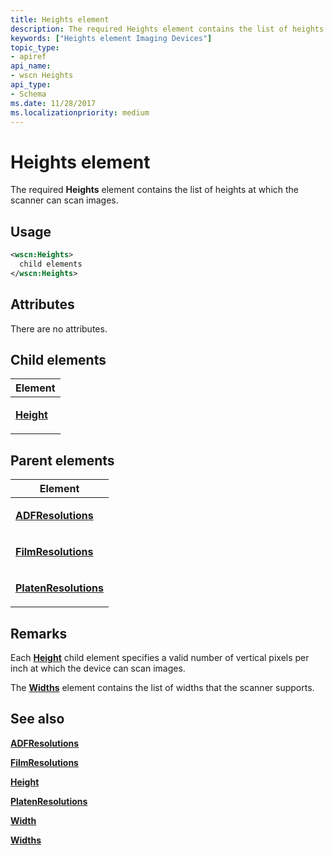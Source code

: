 ```yaml
---
title: Heights element
description: The required Heights element contains the list of heights at which the scanner can scan images.
keywords: ["Heights element Imaging Devices"]
topic_type:
- apiref
api_name:
- wscn Heights
api_type:
- Schema
ms.date: 11/28/2017
ms.localizationpriority: medium
---
```


# Heights element


The required **Heights** element contains the list of heights at which the scanner can scan images.

Usage
-----

```xml
<wscn:Heights>
  child elements
</wscn:Heights>
```

Attributes
----------

There are no attributes.

## Child elements


<table>
<colgroup>
<col width="100%" />
</colgroup>
<thead>
<tr class="header">
<th>Element</th>
</tr>
</thead>
<tbody>
<tr class="odd">
<td><p><a href="height.md" data-raw-source="[&lt;strong&gt;Height&lt;/strong&gt;](height.md)"><strong>Height</strong></a></p></td>
</tr>
</tbody>
</table>

## Parent elements


<table>
<colgroup>
<col width="100%" />
</colgroup>
<thead>
<tr class="header">
<th>Element</th>
</tr>
</thead>
<tbody>
<tr class="odd">
<td><p><a href="adfresolutions.md" data-raw-source="[&lt;strong&gt;ADFResolutions&lt;/strong&gt;](adfresolutions.md)"><strong>ADFResolutions</strong></a></p></td>
</tr>
<tr class="even">
<td><p><a href="filmresolutions.md" data-raw-source="[&lt;strong&gt;FilmResolutions&lt;/strong&gt;](filmresolutions.md)"><strong>FilmResolutions</strong></a></p></td>
</tr>
<tr class="odd">
<td><p><a href="platenresolutions.md" data-raw-source="[&lt;strong&gt;PlatenResolutions&lt;/strong&gt;](platenresolutions.md)"><strong>PlatenResolutions</strong></a></p></td>
</tr>
</tbody>
</table>

Remarks
-------

Each [**Height**](height.md) child element specifies a valid number of vertical pixels per inch at which the device can scan images.

The [**Widths**](widths.md) element contains the list of widths that the scanner supports.

## See also


[**ADFResolutions**](adfresolutions.md)

[**FilmResolutions**](filmresolutions.md)

[**Height**](height.md)

[**PlatenResolutions**](platenresolutions.md)

[**Width**](width.md)

[**Widths**](widths.md)

 

 






